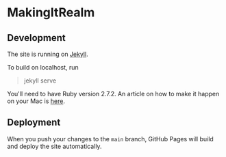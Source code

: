 # MakingItRealm
## Development
The site is running on [Jekyll](https://jekyllrb.com/). 

To build on localhost, run
  > jekyll serve

You'll need to have Ruby version 2.7.2. An article on how to make it happen on your Mac is [here](https://www.moncefbelyamani.com/how-to-install-xcode-homebrew-git-rvm-ruby-on-mac).

## Deployment
When you push your changes to the `main` branch, GitHub Pages will build and deploy the site automatically.

